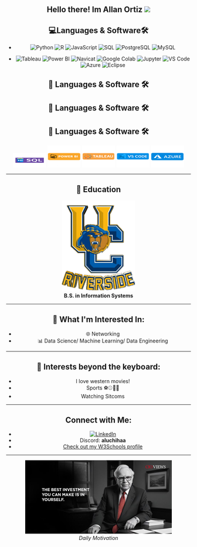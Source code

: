 
<div align="center"> 
<h2>Hello there!  Im Allan Ortiz 
<img src="https://media.tenor.com/aCQAWmp5Jd8AAAAi/hello-wave.gif" width="150"/></h2>

## 💻Languages & Software🛠️

- ![Python](https://img.shields.io/badge/Python-3776AB?style=for-the-badge&logo=python&logoColor=white)
![R](https://img.shields.io/badge/R-276DC3?style=for-the-badge&logo=r&logoColor=white)
![JavaScript](https://img.shields.io/badge/JavaScript-F7DF1E?style=for-the-badge&logo=javascript&logoColor=black)
![SQL](https://img.shields.io/badge/SQL-336791?style=for-the-badge&logo=postgresql&logoColor=white)
![PostgreSQL](https://img.shields.io/badge/PostgreSQL-4169E1?style=for-the-badge&logo=postgresql&logoColor=white)
![MySQL](https://img.shields.io/badge/MySQL-4479A1?style=for-the-badge&logo=mysql&logoColor=white)

- ![Tableau](https://img.shields.io/badge/Tableau-E97627?style=for-the-badge&logo=tableau&logoColor=white)
![Power BI](https://img.shields.io/badge/Power%20BI-F2C811?style=for-the-badge&logo=powerbi&logoColor=black)
![Navicat](https://img.shields.io/badge/Navicat-29b2fe?style=for-the-badge&logo=data:image/svg+xml;base64,...&logoColor=white) <!-- Placeholder -->
![Google Colab](https://img.shields.io/badge/Google%20Colab-F9AB00?style=for-the-badge&logo=googlecolab&logoColor=white)
![Jupyter](https://img.shields.io/badge/Jupyter-F37626?style=for-the-badge&logo=jupyter&logoColor=white)
![VS Code](https://img.shields.io/badge/VS%20Code-007ACC?style=for-the-badge&logo=visualstudiocode&logoColor=white)
![Azure](https://img.shields.io/badge/Azure-0078D4?style=for-the-badge&logo=microsoftazure&logoColor=white)
![Eclipse](https://img.shields.io/badge/Eclipse-2C2255?style=for-the-badge&logo=eclipseide&logoColor=white)

## 🧰 Languages & Software 🛠️
## 🧰 Languages & Software 🛠️

## 🧰 Languages & Software 🛠️

<p align="center">
  <img src="https://github.com/Allanx495/Allanx495/raw/main/SQL2.0.png" width="90" height="40"/>
  <img src="https://github.com/Allanx495/Allanx495/raw/main/PowerBI1.0.png" width="90" height="60"/>
  <img src="https://github.com/Allanx495/Allanx495/raw/main/Tableau1.0.png" width="90" height="60"/>
  <img src="https://github.com/Allanx495/Allanx495/raw/main/VScode1.0.png" width="90" height="60"/>
  <img src="https://github.com/Allanx495/Allanx495/raw/main/Azure1.0.png" width="90" height="60"/>
</p>




---
## 📝 Education

<div align="center">
   <img src="https://raw.githubusercontent.com/Allanx495/Allanx495/main/291920-california-uc-riverside-highlanders-c-n-c-a-a-d1-national-collegiate-athletic-association-sports.gif" width="200" alt="UC Riverside Highlanders Logo">
  <br>
  <strong>B.S. in Information Systems</strong>
</div>


---
<div align="center">
  <h2>🔭 What I'm Interested In:</h2>

- 🌐 Networking
- 📊 Data Science/ Machine Learning/ Data Engineering
---

## 🌟 Interests beyond the keyboard:

-  I love western movies! 
-  Sports ⚽⚾🏈🎱
-  Watching Sitcoms
---

##  Connect with Me:

- [![LinkedIn](https://img.shields.io/badge/LINKEDIN%2FALLANNOEORTIZ-0A66C2?style=for-the-badge&logo=linkedin&logoColor=white)](https://www.linkedin.com/in/allan-noe-ortiz)
- Discord: **aluchihaa**
- [Check out my W3Schools profile](https://www.w3profile.com/allanx4)

---
  <img src="https://github.com/Allanx495/Allanx495/blob/f1ca22cc5146f99cb910de7a25d35a3648152d2e/Warren-Buffett-2.jpg" alt="Warren Buffett Quote" width="400">
  <br>
  <em>Daily Motivation</em>
</div>

<!---
Allanx495/Allanx495 is a ✨ special ✨ repository because its `README.md` (this file) appears on your GitHub profile.
You can click the Preview link to take a look at your changes.
--->
